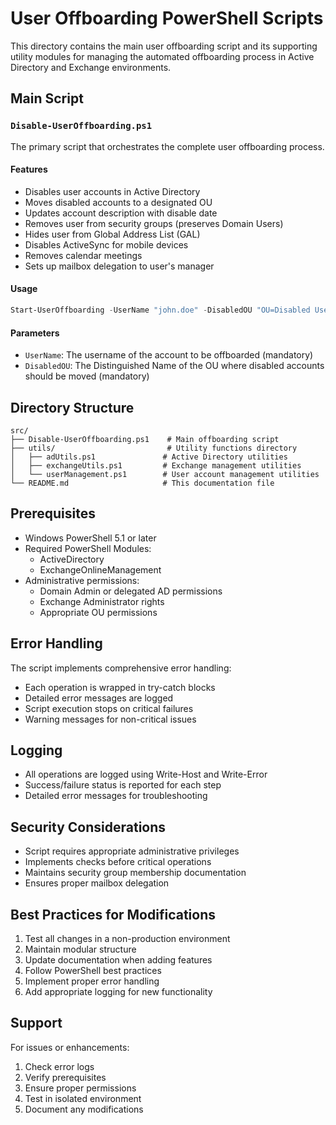 # User Offboarding PowerShell Scripts

This directory contains the main user offboarding script and its supporting utility modules for managing the automated offboarding process in Active Directory and Exchange environments.

## Main Script

### `Disable-UserOffboarding.ps1`
The primary script that orchestrates the complete user offboarding process.

#### Features
- Disables user accounts in Active Directory
- Moves disabled accounts to a designated OU
- Updates account description with disable date
- Removes user from security groups (preserves Domain Users)
- Hides user from Global Address List (GAL)
- Disables ActiveSync for mobile devices
- Removes calendar meetings
- Sets up mailbox delegation to user's manager

#### Usage
```powershell
Start-UserOffboarding -UserName "john.doe" -DisabledOU "OU=Disabled Users,DC=contoso,DC=com"
```

#### Parameters
- `UserName`: The username of the account to be offboarded (mandatory)
- `DisabledOU`: The Distinguished Name of the OU where disabled accounts should be moved (mandatory)

## Directory Structure
```
src/
├── Disable-UserOffboarding.ps1    # Main offboarding script
├── utils/                         # Utility functions directory
│   ├── adUtils.ps1               # Active Directory utilities
│   ├── exchangeUtils.ps1         # Exchange management utilities
│   └── userManagement.ps1        # User account management utilities
└── README.md                     # This documentation file
```

## Prerequisites
- Windows PowerShell 5.1 or later
- Required PowerShell Modules:
  - ActiveDirectory
  - ExchangeOnlineManagement
- Administrative permissions:
  - Domain Admin or delegated AD permissions
  - Exchange Administrator rights
  - Appropriate OU permissions

## Error Handling
The script implements comprehensive error handling:
- Each operation is wrapped in try-catch blocks
- Detailed error messages are logged
- Script execution stops on critical failures
- Warning messages for non-critical issues

## Logging
- All operations are logged using Write-Host and Write-Error
- Success/failure status is reported for each step
- Detailed error messages for troubleshooting

## Security Considerations
- Script requires appropriate administrative privileges
- Implements checks before critical operations
- Maintains security group membership documentation
- Ensures proper mailbox delegation

## Best Practices for Modifications
1. Test all changes in a non-production environment
2. Maintain modular structure
3. Update documentation when adding features
4. Follow PowerShell best practices
5. Implement proper error handling
6. Add appropriate logging for new functionality

## Support
For issues or enhancements:
1. Check error logs
2. Verify prerequisites
3. Ensure proper permissions
4. Test in isolated environment
5. Document any modifications
